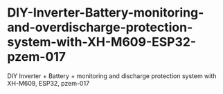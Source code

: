 # DIY-Inverter-Battery-monitoring-and-overdischarge-protection-system-with-XH-M609-ESP32-pzem-017
DIY Inverter + Battery + monitoring and discharge protection system with XH-M609, ESP32, pzem-017
